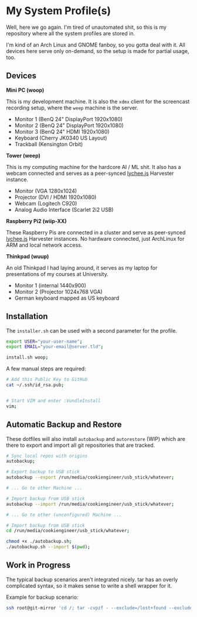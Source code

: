 
# My System Profile(s)

Well, here we go again. I'm tired of unautomated shit, so this
is my repository where all the system profiles are stored in.

I'm kind of an Arch Linux and GNOME fanboy, so you gotta deal
with it. All devices here serve only on-demand, so the setup
is made for partial usage, too.


## Devices

**Mini PC (woop)**

This is my development machine. It is also the `xdmx` client
for the screencast recording setup, where the `weep` machine
is the server.

- Monitor 1 (BenQ 24" DisplayPort 1920x1080)
- Monitor 2 (BenQ 24" DisplayPort 1920x1080)
- Monitor 3 (BenQ 24" HDMI 1920x1080)
- Keyboard (Cherry JK0340 US Layout)
- Trackball (Kensington Orbit)

**Tower (weep)**

This is my computing machine for the hardcore AI / ML shit.
It also has a webcam connected and serves as a peer-synced
[lychee.js](https://lychee.js.org) Harvester instance.

- Monitor (VGA 1280x1024)
- Projector (DVI / HDMI 1920x1080)
- Webcam (Logitech C920)
- Analog Audio Interface (Scarlet 2i2 USB)

**Raspberry Pi2 (wiip-XX)**

These Raspberry Pis are connected in a cluster and serve as
peer-synced [lychee.js](https://lychee.js.org) Harvester
instances. No hardware connected, just ArchLinux for ARM
and local network access.

**Thinkpad (wuup)**

An old Thinkpad I had laying around, it serves as my laptop
for presentations of my courses at University.

- Monitor 1 (internal 1440x900)
- Monitor 2 (Projector 1024x768 VGA)
- German keyboard mapped as US keyboard


## Installation

The `installer.sh` can be used with a second parameter for the profile.

```bash
export USER="your-user-name";
export EMAIL="your-email@server.tld";

install.sh woop;
```

A few manual steps are required:

```bash
# Add this Public Key to GitHub
cat ~/.ssh/id_rsa.pub;


# Start VIM and enter :VundleInstall
vim;
```


## Automatic Backup and Restore

These dotfiles will also install `autobackup` and `autorestore` (WIP)
which are there to export and import all git repositories that are
tracked.

```bash
# Sync local repos with origins
autobackup;

# Export backup to USB stick
autobackup --export /run/media/cookiengineer/usb_stick/whatever;

# ... Go to other Machine ...

# Import backup from USB stick
autobackup --import /run/media/cookiengineer/usb_stick/whatever;

# ... Go to other (unconfigured) Machine ...

# Import backup from USB stick
cd /run/media/cookiengineer/usb_stick/whatever;

chmod +x ./autobackup.sh;
./autobackup.sh --import $(pwd);
```


## Work in Progress

The typical backup scenarios aren't integrated nicely. tar has an overly complicated syntax, so it makes sense to write a shell wrapper for it.

Example for backup scenario:

```bash
ssh root@git-mirror 'cd /; tar -cvpzf - --exclude=/lost+found --exclude=/dev --exclude=/mnt --exclude=/proc --exclude=/run --exclude=/sys --one-file-system /' > /home/cookiengineer/git-mirror-backup.tar.gz
```

